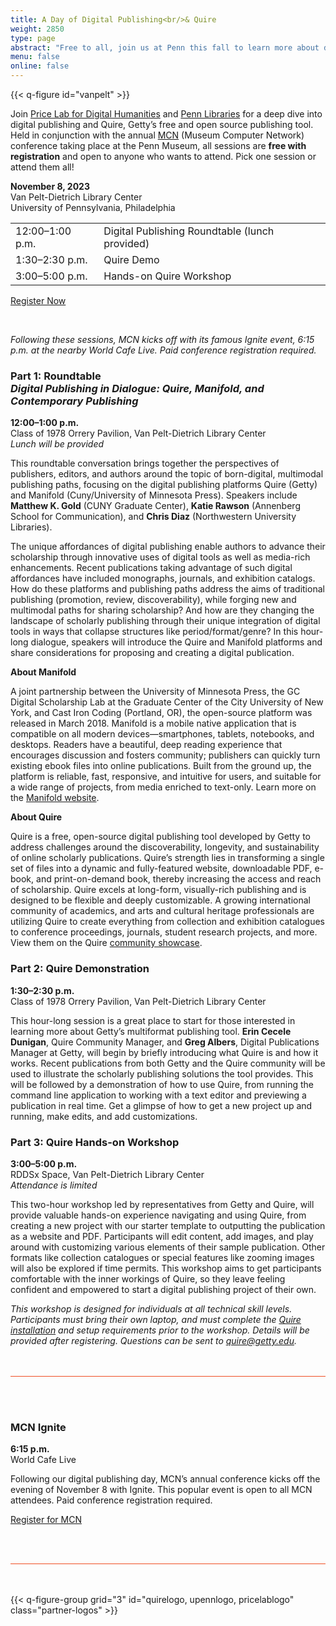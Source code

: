 ```yaml
---
title: A Day of Digital Publishing<br/>& Quire 
weight: 2850
type: page
abstract: "Free to all, join us at Penn this fall to learn more about digital publishing and Quire"
menu: false
online: false
---
```


{{< q-figure id="vanpelt" >}}

Join [Price Lab for Digital Humanities](https://pricelab.sas.upenn.edu/) and [Penn Libraries](https://www.library.upenn.edu/) for a deep dive into digital publishing and Quire, Getty’s free and open source publishing tool. Held in conjunction with the annual [MCN](https://mcn.edu/) (Museum Computer Network) conference taking place at the Penn Museum, all sessions are **free with registration** and open to anyone who wants to attend. Pick one session or attend them all!

**November 8, 2023**<br />
Van Pelt-Dietrich Library Center<br />
University of Pennsylvania, Philadelphia<br />

<div class="headless-table">

| | |
| --- | --- |
| 12:00–1:00 p.m. | Digital Publishing Roundtable (lunch provided) |
| 1:30–2:30 p.m.| Quire Demo |
| 3:00–5:00 p.m. | Hands-on Quire Workshop |

</div>
<div class="action-button paired-button">

[Register Now](https://forms.gle/wGiDpDuouQ9jgjZx5)

</div>

<br />

*Following these sessions, MCN kicks off with its famous Ignite event, 6:15 p.m. at the nearby World Cafe Live. Paid conference registration required.*


### Part 1: Roundtable<br /> *Digital Publishing in Dialogue: Quire, Manifold, and Contemporary Publishing*

**12:00–1:00 p.m.** <br>
Class of 1978 Orrery Pavilion, Van Pelt-Dietrich Library Center<br>
*Lunch will be provided*

This roundtable conversation brings together the perspectives of publishers, editors, and authors around the topic of born-digital, multimodal publishing paths, focusing on the digital publishing platforms Quire (Getty) and Manifold (Cuny/University of Minnesota Press). Speakers include **Matthew K. Gold** (CUNY Graduate Center), **Katie Rawson** (Annenberg School for Communication), and **Chris Diaz** (Northwestern University Libraries).

The unique affordances of digital publishing enable authors to advance their scholarship through innovative uses of digital tools as well as media-rich enhancements. Recent publications taking advantage of such digital affordances have included monographs, journals, and exhibition catalogs. How do these platforms and publishing paths address the aims of traditional publishing (promotion, review, discoverability), while forging new and multimodal paths for sharing scholarship? And how are they changing the landscape of scholarly publishing through their unique integration of digital tools in ways that collapse structures like period/format/genre? In this hour-long dialogue, speakers will introduce the Quire and Manifold platforms and share considerations for proposing and creating a digital publication. 

**About Manifold**

A joint partnership between the University of Minnesota Press, the GC Digital Scholarship Lab at the Graduate Center of the City University of New York, and Cast Iron Coding (Portland, OR), the open-source platform was released in March 2018. Manifold is a mobile native application that is compatible on all modern devices—smartphones, tablets, notebooks, and desktops. Readers have a beautiful, deep reading experience that encourages discussion and fosters community; publishers can quickly turn existing ebook files into online publications. Built from the ground up, the platform is reliable, fast, responsive, and intuitive for users, and suitable for a wide range of projects, from media enriched to text-only. Learn more on the [Manifold website](https://manifoldapp.org/). 

**About Quire** 

Quire is a free, open-source digital publishing tool developed by Getty to address challenges around the discoverability, longevity, and sustainability of online scholarly publications. Quire’s strength lies in transforming a single set of files into a dynamic and fully-featured website, downloadable PDF, e-book, and print-on-demand book, thereby increasing the access and reach of scholarship. Quire excels at long-form, visually-rich publishing and is designed to be flexible and deeply customizable. A growing international community of academics, and arts and cultural heritage professionals are utilizing Quire to create everything from collection and exhibition catalogues to conference proceedings, journals, student research projects, and more. View them on the Quire [community showcase](/community/community-showcase). 


### Part 2: Quire Demonstration

**1:30–2:30 p.m.** <br>
Class of 1978 Orrery Pavilion, Van Pelt-Dietrich Library Center<br>

This hour-long session is a great place to start for those interested in learning more about Getty’s multiformat publishing tool. **Erin Cecele Dunigan**, Quire Community Manager, and **Greg Albers**, Digital Publications Manager at Getty, will begin by briefly introducing what Quire is and how it works. Recent publications from both Getty and the Quire community will be used to illustrate the scholarly publishing solutions the tool provides. This will be followed by a demonstration of how to use Quire, from running the command line application to working with a text editor and previewing a publication in real time. Get a glimpse of how to get a new project up and running, make edits, and add customizations.

### Part 3: Quire Hands-on Workshop

**3:00–5:00 p.m.** <br>
RDDSx Space, Van Pelt-Dietrich Library Center<br>
*Attendance is limited*

This two-hour workshop led by representatives from Getty and Quire, will provide valuable hands-on experience navigating and using Quire, from creating a new project with our starter template to outputting the publication as a website and PDF. Participants will edit content, add images, and play around with customizing various elements of their sample publication. Other formats like collection catalogues or special features like zooming images will also be explored if time permits. This workshop aims to get participants comfortable with the inner workings of Quire, so they leave feeling confident and empowered to start a digital publishing project of their own. 

*This workshop is designed for individuals at all technical skill levels. Participants must bring their own laptop, and must complete the [Quire installation](/docs-v1/install-uninstall/) and setup requirements prior to the workshop. Details will be provided after registering. Questions can be sent to [quire@getty.edu](mailto:quire@getty.edu).*


<div class="mcn-event-listing">

### MCN Ignite

**6:15 p.m.** <br>
World Cafe Live

Following our digital publishing day, MCN’s annual conference kicks off the evening of November 8 with Ignite. This popular event is open to all MCN attendees. Paid conference registration required.

<div class="action-button paired-button">

[Register for MCN](https://mcn.edu/registration-now-open/)

</div>

</div>

{{< q-figure-group grid="3" id="quirelogo, upennlogo, pricelablogo" class="partner-logos" >}}


<style>
.headless-table thead {
  display: none;
}
.mcn-event-listing {
  margin: 3rem 0;
  padding: 3rem 0;
  border-bottom: 1px solid #f04e23;
  border-top: 1px solid #f04e23;
}
.partner-logos {
  border-bottom-width: 0px !important;
  margin-top: 6rem !important;
}
</style>
